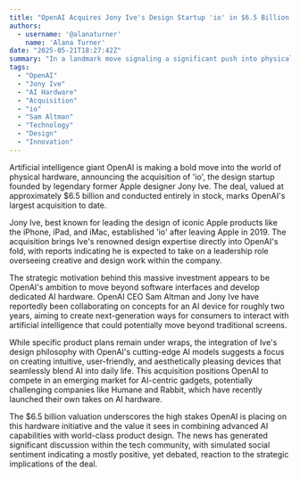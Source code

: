 ```yaml
---
title: "OpenAI Acquires Jony Ive's Design Startup 'io' in $6.5 Billion Deal, Signaling Major AI Hardware Ambition"
authors:
  - username: '@alanaturner'
    name: 'Alana Turner'
date: "2025-05-21T18:27:42Z"
summary: "In a landmark move signaling a significant push into physical devices, OpenAI has acquired 'io', the design startup founded by former Apple design chief Jony Ive. The massive $6.5 billion all-stock deal is OpenAI's largest acquisition to date and positions the company to explore new, post-screen ways for users to interact with artificial intelligence."
tags:
  - "OpenAI"
  - "Jony Ive"
  - "AI Hardware"
  - "Acquisition"
  - "io"
  - "Sam Altman"
  - "Technology"
  - "Design"
  - "Innovation"
---
```


Artificial intelligence giant OpenAI is making a bold move into the world of physical hardware, announcing the acquisition of 'io', the design startup founded by legendary former Apple designer Jony Ive. The deal, valued at approximately $6.5 billion and conducted entirely in stock, marks OpenAI's largest acquisition to date.

Jony Ive, best known for leading the design of iconic Apple products like the iPhone, iPad, and iMac, established 'io' after leaving Apple in 2019. The acquisition brings Ive's renowned design expertise directly into OpenAI's fold, with reports indicating he is expected to take on a leadership role overseeing creative and design work within the company.

The strategic motivation behind this massive investment appears to be OpenAI's ambition to move beyond software interfaces and develop dedicated AI hardware. OpenAI CEO Sam Altman and Jony Ive have reportedly been collaborating on concepts for an AI device for roughly two years, aiming to create next-generation ways for consumers to interact with artificial intelligence that could potentially move beyond traditional screens.

While specific product plans remain under wraps, the integration of Ive's design philosophy with OpenAI's cutting-edge AI models suggests a focus on creating intuitive, user-friendly, and aesthetically pleasing devices that seamlessly blend AI into daily life. This acquisition positions OpenAI to compete in an emerging market for AI-centric gadgets, potentially challenging companies like Humane and Rabbit, which have recently launched their own takes on AI hardware.

The $6.5 billion valuation underscores the high stakes OpenAI is placing on this hardware initiative and the value it sees in combining advanced AI capabilities with world-class product design. The news has generated significant discussion within the tech community, with simulated social sentiment indicating a mostly positive, yet debated, reaction to the strategic implications of the deal.
